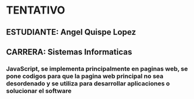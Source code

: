 # TENTATIVO
## ESTUDIANTE: Angel Quispe Lopez    
## CARRERA: Sistemas Informaticas
### JavaScript, se implementa principalmente en paginas web, se pone codigos para que la pagina web principal no sea desordenado y se utiliza para desarrollar aplicaciones o solucionar el software